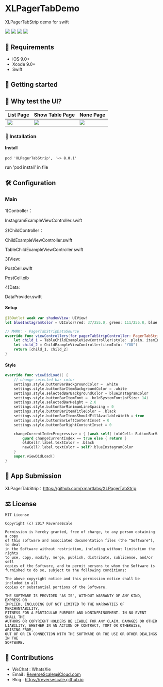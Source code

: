 # XLPagerTabDemo
XLPagerTabStrip demo for swift

![](https://img.shields.io/badge/platform-iOS-red.svg) ![](https://img.shields.io/badge/language-Objective--C-blue.svg) ![](https://img.shields.io/badge/download-2.9MB-yellow.svg) ![](https://img.shields.io/badge/license-MIT%20License-brightgreen.svg)


## 🤖 Requirements

* iOS 9.0+
* Xcode 9.0+
* Swift


## 🚀 Getting started


## 🎨 Why test the UI?

| List Page | Show Table Page | None Page | 
| ------------- | ------------- | ------------- | 
| ![](http://og1yl0w9z.bkt.clouddn.com/18-7-10/21563862.jpg) | ![](http://og1yl0w9z.bkt.clouddn.com/18-7-10/82626740.jpg) | ![](http://og1yl0w9z.bkt.clouddn.com/18-7-10/94251213.jpg) | 



### 🎯 Installation

#### Install

```
pod 'XLPagerTabStrip', '~> 8.0.1'
```

run 'pod install' in file

## 🛠 Configuration

### Main

1)Controller：

InstagramExampleViewController.swift

2)ChildController：

ChildExampleViewController.swift

TableChildExampleViewController.swift

3)View:

PostCell.swift

PostCell.xib

4)Data:

DataProvider.swift

#### Setup

```swift
@IBOutlet weak var shadowView: UIView!
let blueInstagramColor = UIColor(red: 37/255.0, green: 111/255.0, blue: 206/255.0, alpha: 1.0)

// MARK: - PagerTabStripDataSource
override func viewControllers(for pagerTabStripController: PagerTabStripViewController) -> [UIViewController] {
    let child_1 = TableChildExampleViewController(style: .plain, itemInfo: "FOLLOWING")
    let child_2 = ChildExampleViewController(itemInfo: "YOU")
    return [child_1, child_2]
}
```

#### Style

```swift
override func viewDidLoad() {
    // change selected bar color
    settings.style.buttonBarBackgroundColor = .white
    settings.style.buttonBarItemBackgroundColor = .white
    settings.style.selectedBarBackgroundColor = blueInstagramColor
    settings.style.buttonBarItemFont = .boldSystemFont(ofSize: 14)
    settings.style.selectedBarHeight = 2.0
    settings.style.buttonBarMinimumLineSpacing = 0
    settings.style.buttonBarItemTitleColor = .black
    settings.style.buttonBarItemsShouldFillAvailableWidth = true
    settings.style.buttonBarLeftContentInset = 0
    settings.style.buttonBarRightContentInset = 0

    changeCurrentIndexProgressive = { [weak self] (oldCell: ButtonBarViewCell?, newCell: ButtonBarViewCell?, progressPercentage: CGFloat, changeCurrentIndex: Bool, animated: Bool) -> Void in
        guard changeCurrentIndex == true else { return }
        oldCell?.label.textColor = .black
        newCell?.label.textColor = self?.blueInstagramColor
    }
    super.viewDidLoad()
}
```



## 📝 App Submission

XLPagerTabStrip：https://github.com/xmartlabs/XLPagerTabStrip

## ⚖ License

```
MIT License

Copyright (c) 2017 ReverseScale

Permission is hereby granted, free of charge, to any person obtaining a copy
of this software and associated documentation files (the "Software"), to deal
in the Software without restriction, including without limitation the rights
to use, copy, modify, merge, publish, distribute, sublicense, and/or sell
copies of the Software, and to permit persons to whom the Software is
furnished to do so, subject to the following conditions:

The above copyright notice and this permission notice shall be included in all
copies or substantial portions of the Software.

THE SOFTWARE IS PROVIDED "AS IS", WITHOUT WARRANTY OF ANY KIND, EXPRESS OR
IMPLIED, INCLUDING BUT NOT LIMITED TO THE WARRANTIES OF MERCHANTABILITY,
FITNESS FOR A PARTICULAR PURPOSE AND NONINFRINGEMENT. IN NO EVENT SHALL THE
AUTHORS OR COPYRIGHT HOLDERS BE LIABLE FOR ANY CLAIM, DAMAGES OR OTHER
LIABILITY, WHETHER IN AN ACTION OF CONTRACT, TORT OR OTHERWISE, ARISING FROM,
OUT OF OR IN CONNECTION WITH THE SOFTWARE OR THE USE OR OTHER DEALINGS IN THE
SOFTWARE.
```

## 😬 Contributions

* WeChat : WhatsXie
* Email : ReverseScale@iCloud.com
* Blog : https://reversescale.github.io
